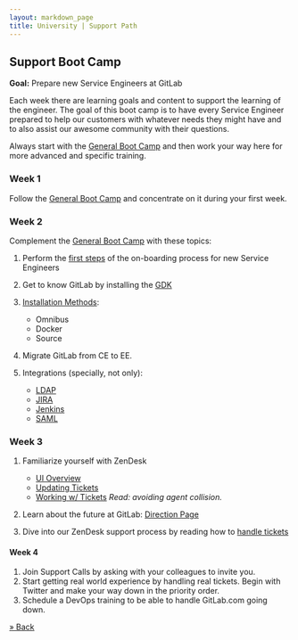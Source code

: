 ```yaml
---
layout: markdown_page
title: University | Support Path
---
```


## Support Boot Camp

**Goal:** Prepare new Service Engineers at GitLab

Each week there are learning goals and content to support the learning of the engineer.
The goal of this boot camp is to have every Service Engineer prepared to help our customers
with whatever needs they might have and to also assist our awesome community with their
questions.

Always start with the [General Boot Camp](../#general-boot-camp) and then work
your way here for more advanced and specific training.

### Week 1

Follow the [General Boot Camp](../#general-boot-camp) and concentrate on it
during your first week.

### Week 2

Complement the [General Boot Camp](../#general-boot-camp) with these topics:

1. Perform the [first steps](/handbook/support/onboarding.html#first-steps) of
   the on-boarding process for new Service Engineers
1. Get to know GitLab by installing the [GDK](https://gitlab.com/gitlab-org/gitlab-development-kit)
1. [Installation Methods](/installation/):
	  - Omnibus
	  - Docker
	  - Source

1. Migrate GitLab from CE to EE.
1. Integrations (specially, not only):
	  - [LDAP](http://doc.gitlab.com/ee/integration/ldap.html)
	  - [JIRA](http://doc.gitlab.com/ee/project_services/jira.html)
	  - [Jenkins](http://doc.gitlab.com/ee/integration/jenkins.html)
	  - [SAML](http://doc.gitlab.com/ce/integration/saml.html)

### Week 3

1. Familiarize yourself with ZenDesk
   - [UI Overview](https://support.zendesk.com/hc/en-us/articles/203661806-Introduction-to-the-Zendesk-agent-interface)
   - [Updating Tickets](https://support.zendesk.com/hc/en-us/articles/212530318-Updating-and-solving-tickets)
   - [Working w/ Tickets](https://support.zendesk.com/hc/en-us/articles/203690856-Working-with-tickets) *Read: avoiding agent collision.*

1. Learn about the future at GitLab: [Direction Page](/direction/)
1. Dive into our ZenDesk support process by reading how to [handle tickets](/handbook/support/onboarding.html#handling-tickets)

#### Week 4

1. Join Support Calls by asking with your colleagues to invite you.
1. Start getting real world experience by handling real tickets. Begin with Twitter
   and make your way down in the priority order.
1. Schedule a DevOps training to be able to handle GitLab.com going down. 





[» Back](/university)
